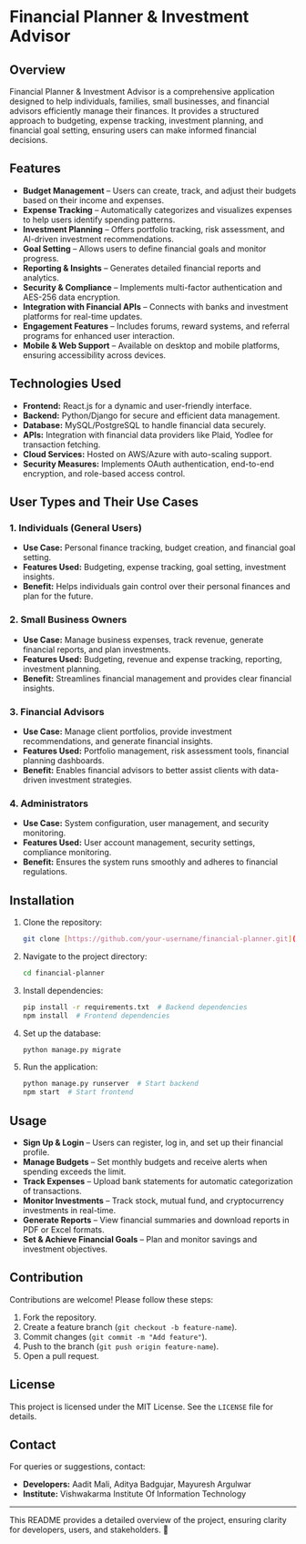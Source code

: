 # Financial Planner & Investment Advisor

## Overview
Financial Planner & Investment Advisor is a comprehensive application designed to help individuals, families, small businesses, and financial advisors efficiently manage their finances. It provides a structured approach to budgeting, expense tracking, investment planning, and financial goal setting, ensuring users can make informed financial decisions.

## Features
- **Budget Management** – Users can create, track, and adjust their budgets based on their income and expenses.
- **Expense Tracking** – Automatically categorizes and visualizes expenses to help users identify spending patterns.
- **Investment Planning** – Offers portfolio tracking, risk assessment, and AI-driven investment recommendations.
- **Goal Setting** – Allows users to define financial goals and monitor progress.
- **Reporting & Insights** – Generates detailed financial reports and analytics.
- **Security & Compliance** – Implements multi-factor authentication and AES-256 data encryption.
- **Integration with Financial APIs** – Connects with banks and investment platforms for real-time updates.
- **Engagement Features** – Includes forums, reward systems, and referral programs for enhanced user interaction.
- **Mobile & Web Support** – Available on desktop and mobile platforms, ensuring accessibility across devices.

## Technologies Used
- **Frontend:** React.js for a dynamic and user-friendly interface.
- **Backend:** Python/Django for secure and efficient data management.
- **Database:** MySQL/PostgreSQL to handle financial data securely.
- **APIs:** Integration with financial data providers like Plaid, Yodlee for transaction fetching.
- **Cloud Services:** Hosted on AWS/Azure with auto-scaling support.
- **Security Measures:** Implements OAuth authentication, end-to-end encryption, and role-based access control.

## User Types and Their Use Cases
### **1. Individuals (General Users)**
- **Use Case:** Personal finance tracking, budget creation, and financial goal setting.
- **Features Used:** Budgeting, expense tracking, goal setting, investment insights.
- **Benefit:** Helps individuals gain control over their personal finances and plan for the future.

### **2. Small Business Owners**
- **Use Case:** Manage business expenses, track revenue, generate financial reports, and plan investments.
- **Features Used:** Budgeting, revenue and expense tracking, reporting, investment planning.
- **Benefit:** Streamlines financial management and provides clear financial insights.

### **3. Financial Advisors**
- **Use Case:** Manage client portfolios, provide investment recommendations, and generate financial insights.
- **Features Used:** Portfolio management, risk assessment tools, financial planning dashboards.
- **Benefit:** Enables financial advisors to better assist clients with data-driven investment strategies.

### **4. Administrators**
- **Use Case:** System configuration, user management, and security monitoring.
- **Features Used:** User account management, security settings, compliance monitoring.
- **Benefit:** Ensures the system runs smoothly and adheres to financial regulations.

## Installation
1. Clone the repository:
   ```sh
   git clone [https://github.com/your-username/financial-planner.git](https://github.com/AdityaBadgujar85/financial-planner-and-investment-advisor.git)
   ```
2. Navigate to the project directory:
   ```sh
   cd financial-planner
   ```
3. Install dependencies:
   ```sh
   pip install -r requirements.txt  # Backend dependencies
   npm install  # Frontend dependencies
   ```
4. Set up the database:
   ```sh
   python manage.py migrate
   ```
5. Run the application:
   ```sh
   python manage.py runserver  # Start backend
   npm start  # Start frontend
   ```

## Usage
- **Sign Up & Login** – Users can register, log in, and set up their financial profile.
- **Manage Budgets** – Set monthly budgets and receive alerts when spending exceeds the limit.
- **Track Expenses** – Upload bank statements for automatic categorization of transactions.
- **Monitor Investments** – Track stock, mutual fund, and cryptocurrency investments in real-time.
- **Generate Reports** – View financial summaries and download reports in PDF or Excel formats.
- **Set & Achieve Financial Goals** – Plan and monitor savings and investment objectives.

## Contribution
Contributions are welcome! Please follow these steps:
1. Fork the repository.
2. Create a feature branch (`git checkout -b feature-name`).
3. Commit changes (`git commit -m "Add feature"`).
4. Push to the branch (`git push origin feature-name`).
5. Open a pull request.

## License
This project is licensed under the MIT License. See the `LICENSE` file for details.

## Contact
For queries or suggestions, contact:
- **Developers:** Aadit Mali, Aditya Badgujar, Mayuresh Argulwar
- **Institute:** Vishwakarma Institute Of Information Technology

---
This README provides a detailed overview of the project, ensuring clarity for developers, users, and stakeholders. 🚀


